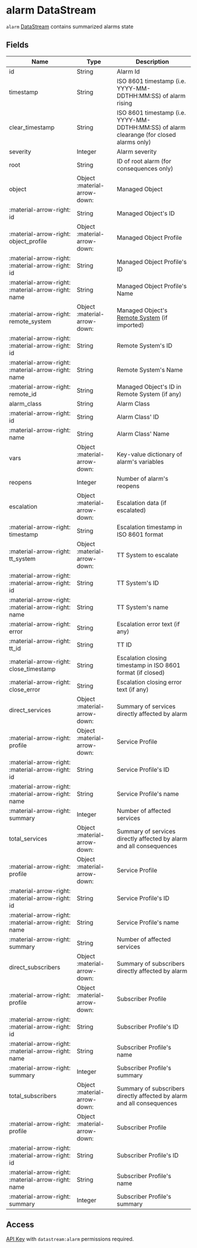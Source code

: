 # alarm DataStream

`alarm` [DataStream](index.md) contains summarized alarms state

## Fields

| Name                                               | Type                         | Description                                                                                        |
| -------------------------------------------------- | ---------------------------- | -------------------------------------------------------------------------------------------------- |
| id                                                 | String                       | Alarm Id                                                                                           |
| timestamp                                          | String                       | ISO 8601 timestamp (i.e. YYYY-MM-DDTHH:MM:SS) of alarm rising                                      |
| clear_timestamp                                    | String                       | ISO 8601 timestamp (i.e. YYYY-MM-DDTHH:MM:SS) of alarm clearange (for closed alarms only)          |
| severity                                           | Integer                      | Alarm severity                                                                                     |
| root                                               | String                       | ID of root alarm (for consequences only)                                                           |
| object                                             | Object :material-arrow-down: | Managed Object                                                                                     |
| :material-arrow-right: id                          | String                       | Managed Object's ID                                                                                |
| :material-arrow-right: object_profile              | Object :material-arrow-down: | Managed Object Profile                                                                             |
| :material-arrow-right: :material-arrow-right: id   | String                       | Managed Object Profile's ID                                                                        |
| :material-arrow-right: :material-arrow-right: name | String                       | Managed Object Profile's Name                                                                      |
| :material-arrow-right: remote_system               | Object :material-arrow-down: | Managed Object's [Remote System](../../../reference/concepts/remote-system/index.md) (if imported) |
| :material-arrow-right: :material-arrow-right: id   | String                       | Remote System's ID                                                                                 |
| :material-arrow-right: :material-arrow-right: name | String                       | Remote System's Name                                                                               |
| :material-arrow-right: remote_id                   | String                       | Managed Object's ID in Remote System (if any)                                                      |
| alarm_class                                        | String                       | Alarm Class                                                                                        |
| :material-arrow-right: id                          | String                       | Alarm Class' ID                                                                                    |
| :material-arrow-right: name                        | String                       | Alarm Class' Name                                                                                  |
| vars                                               | Object :material-arrow-down: | Key-value dictionary of alarm's variables                                                          |
| reopens                                            | Integer                      | Number of alarm's reopens                                                                          |
| escalation                                         | Object :material-arrow-down: | Escalation data (if escalated)                                                                     |
| :material-arrow-right: timestamp                   | String                       | Escalation timestamp in ISO 8601 format                                                            |
| :material-arrow-right: tt_system                   | Object :material-arrow-down: | TT System to escalate                                                                              |
| :material-arrow-right: :material-arrow-right: id   | String                       | TT System's ID                                                                                     |
| :material-arrow-right: :material-arrow-right: name | String                       | TT System's name                                                                                   |
| :material-arrow-right: error                       | String                       | Escalation error text (if any)                                                                     |
| :material-arrow-right: tt_id                       | String                       | TT ID                                                                                              |
| :material-arrow-right: close_timestamp             | String                       | Escalation closing timestamp in ISO 8601 format (if closed)                                        |
| :material-arrow-right: close_error                 | String                       | Escalation closing error text (if any)                                                             |
| direct_services                                    | Object :material-arrow-down: | Summary of services directly affected by alarm                                                     |
| :material-arrow-right: profile                     | Object :material-arrow-down: | Service Profile                                                                                    |
| :material-arrow-right: :material-arrow-right: id   | String                       | Service Profile's ID                                                                               |
| :material-arrow-right: :material-arrow-right: name | String                       | Service Profile's name                                                                             |
| :material-arrow-right: summary                     | Integer                      | Number of affected services                                                                        |
| total_services                                     | Object :material-arrow-down: | Summary of services directly affected by alarm and all consequences                                |
| :material-arrow-right: profile                     | Object :material-arrow-down: | Service Profile                                                                                    |
| :material-arrow-right: :material-arrow-right: id   | String                       | Service Profile's ID                                                                               |
| :material-arrow-right: :material-arrow-right: name | String                       | Service Profile's name                                                                             |
| :material-arrow-right: summary                     | String                       | Number of affected services                                                                        |
| direct_subscribers                                 | Object :material-arrow-down: | Summary of subscribers directly affected by alarm                                                  |
| :material-arrow-right: profile                     | Object :material-arrow-down: | Subscriber Profile                                                                                 |
| :material-arrow-right: :material-arrow-right: id   | String                       | Subscriber Profile's ID                                                                            |
| :material-arrow-right: :material-arrow-right: name | String                       | Subscriber Profile's name                                                                          |
| :material-arrow-right: summary                     | Integer                      | Subscriber Profile's summary                                                                       |
| total_subscribers                                  | Object :material-arrow-down: | Summary of subscribers directly affected by alarm and all consequences                             |
| :material-arrow-right: profile                     | Object :material-arrow-down: | Subscriber Profile                                                                                 |
| :material-arrow-right: :material-arrow-right: id   | String                       | Subscriber Profile's ID                                                                            |
| :material-arrow-right: :material-arrow-right: name | String                       | Subscriber Profile's name                                                                          |
| :material-arrow-right: summary                     | Integer                      | Subscriber Profile's summary                                                                       |

## Access

[API Key](../../../reference/concepts/apikey/index.md) with `datastream:alarm` permissions
required.
